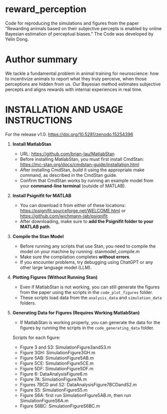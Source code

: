 # reward_perception
Code for reproducing the simulations and figures from the paper “Rewarding animals based on their subjective percepts is enabled by online Bayesian estimation of perceptual biases.”
The Code was developed by Yelin Dong.

# Author summary
We tackle a fundamental problem in animal training for neuroscience: how to incentivize animals to report what they truly perceive, when those perceptions are hidden from us. Our Bayesian method estimates subjective percepts and aligns rewards with internal experiences in real time.

INSTALLATION AND USAGE INSTRUCTIONS
===================================

For the release v1.0: https://doi.org/10.5281/zenodo.15254396

1. **Install MatlabStan**
   - URL: https://github.com/brian-lau/MatlabStan
   - Before installing MatlabStan, you must first install CmdStan:
     https://mc-stan.org/docs/cmdstan-guide/installation.html
   - After installing CmdStan, *build* it using the appropriate make command, as described in the CmdStan guide.
   - Confirm that CmdStan works by running an example model from your **command-line terminal** (outside of MATLAB).

2. **Install Psignifit for MATLAB**
   - You can download it from either of these locations:
     https://psignifit.sourceforge.net/WELCOME.html
     or
     https://github.com/wichmann-lab/psignifit
   - After downloading, make sure to **add the Psignifit folder to your MATLAB path**.

3. **Compile the Stan Model**
   - Before running any scripts that use Stan, you need to compile the model on your machine by running:
     stanmodel_compile.m
   - Make sure the compilation completes **without errors**.
   - If you encounter problems, try debugging using ChatGPT or any other large language model (LLM).

4. **Plotting Figures (Without Running Stan)**
   - Even if MatlabStan is not working, you can still generate the figures from the paper using the scripts in the `code_plot_figures` folder.
   - These scripts load data from the `analysis_data` and `simulation_data` folders.

5. **Generating Data for Figures (Requires Working MatlabStan)**
   - If MatlabStan is working properly, you can generate the data for the figures by running the scripts in the `code_generating_data` folder.

   Scripts for each figure:

   - Figure 3 and S3: SimulationFigure3andS3.m
   - Figure 3GH: SimulationFigure3GH.m
   - Figure 5AB: SimulationFigure5AB.m
   - Figure 5CE: SimulationFigure5CE.m
   - Figure 5DF: SimulationFigure5DF.m
   - Figure 6: DataAnalysisFigure6.m
   - Figure 7A: SimulationFigure7A.m
   - Figures 7BCD and S2: DataAnalysisFigure7BCDandS2.m
   - Figure S5: SimulationFigureS5.m
   - Figure S6A: first run SimulationFigure5AB.m, then run SimulationFigureS6A.m
   - Figure S6BC: SimulationFigureS6BC.m

